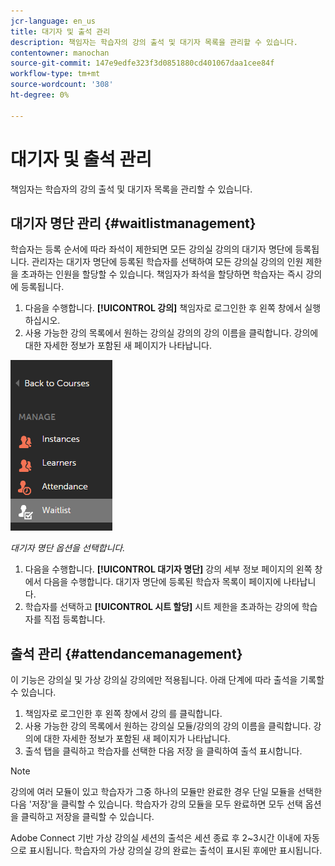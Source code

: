 ```yaml
---
jcr-language: en_us
title: 대기자 및 출석 관리
description: 책임자는 학습자의 강의 출석 및 대기자 목록을 관리할 수 있습니다.
contentowner: manochan
source-git-commit: 147e9edfe323f3d0851880cd401067daa1cee84f
workflow-type: tm+mt
source-wordcount: '308'
ht-degree: 0%

---
```




# 대기자 및 출석 관리

책임자는 학습자의 강의 출석 및 대기자 목록을 관리할 수 있습니다.

## 대기자 명단 관리 {#waitlistmanagement}

학습자는 등록 순서에 따라 좌석이 제한되면 모든 강의실 강의의 대기자 명단에 등록됩니다. 관리자는 대기자 명단에 등록된 학습자를 선택하여 모든 강의실 강의의 인원 제한을 초과하는 인원을 할당할 수 있습니다. 책임자가 좌석을 할당하면 학습자는 즉시 강의에 등록됩니다.

1. 다음을 수행합니다. **[!UICONTROL 강의]** 책임자로 로그인한 후 왼쪽 창에서 실행하십시오.
1. 사용 가능한 강의 목록에서 원하는 강의실 강의의 강의 이름을 클릭합니다. 강의에 대한 자세한 정보가 포함된 새 페이지가 나타납니다.

![](assets/waitlist-and-attendance-mgmnt.png)

*대기자 명단 옵션을 선택합니다.*

1. 다음을 수행합니다. **[!UICONTROL 대기자 명단]** 강의 세부 정보 페이지의 왼쪽 창에서 다음을 수행합니다. 대기자 명단에 등록된 학습자 목록이 페이지에 나타납니다.
1. 학습자를 선택하고 **[!UICONTROL 시트 할당]** 시트 제한을 초과하는 강의에 학습자를 직접 등록합니다.

## 출석 관리 {#attendancemanagement}

이 기능은 강의실 및 가상 강의실 강의에만 적용됩니다. 아래 단계에 따라 출석을 기록할 수 있습니다.

1. 책임자로 로그인한 후 왼쪽 창에서 강의 를 클릭합니다.
1. 사용 가능한 강의 목록에서 원하는 강의실 모듈/강의의 강의 이름을 클릭합니다. 강의에 대한 자세한 정보가 포함된 새 페이지가 나타납니다.
1. 출석 탭을 클릭하고 학습자를 선택한 다음 저장 을 클릭하여 출석 표시합니다.

>[!NOTE]
>
>강의에 여러 모듈이 있고 학습자가 그중 하나의 모듈만 완료한 경우 단일 모듈을 선택한 다음 &#39;저장&#39;을 클릭할 수 있습니다. 학습자가 강의 모듈을 모두 완료하면 모두 선택 옵션을 클릭하고 저장을 클릭할 수 있습니다.

Adobe Connect 기반 가상 강의실 세션의 출석은 세션 종료 후 2~3시간 이내에 자동으로 표시됩니다. 학습자의 가상 강의실 강의 완료는 출석이 표시된 후에만 표시됩니다.
